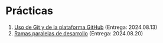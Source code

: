 # Prácticas

1. [Uso de Git y de la plataforma GitHub](./1/README.md) (Entrega: 2024.08.13)
2. [Ramas paralelas de desarrollo](./2/README.md) (Entrega: 2024.08.20)
<!-- 3. [Ignorando archivos innecesarios](./3/README.md) (Entrega: 20xx.xx.xx) -->
